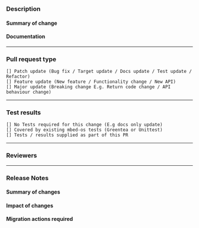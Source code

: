 <!--
For more information on the requirements for pull requests, please see [the contributing guidelines](https://os.mbed.com/docs/mbed-os/latest/contributing/workflow.html).
-->

### Description 
#### Summary of change <!-- Required -->

<!-- Basic information about the change: what the change is for, why do we need it any implications -->

#### Documentation <!-- Optional, but most likely you need it -->

<!-- Details of any document updates required, including links to PR against the docs repository -->

----------------------------------------------------------------------------------------------------------------
### Pull request type <!-- Required -->

<!--
    Required
    Please add only one X to one of the following types. Do not fill multiple types (split the pull request otherwise).
    Please note this is not a GitHub task list, indenting the boxes or changing the format to add a '.' or '*' in front
    of them would change the meaning incorrectly. The only changes to be made are to add a description text under the
    description heading and to add a 'x' to the correct box.
-->
    [] Patch update (Bug fix / Target update / Docs update / Test update / Refactor)
    [] Feature update (New feature / Functionality change / New API)
    [] Major update (Breaking change E.g. Return code change / API behaviour change)

----------------------------------------------------------------------------------------------------------------
### Test results <!-- Required -->

<!--
    Required
    Provide all the information required, listing all the testing performed. For new targets please attach full test results
    for all supported compilers.
-->
    [] No Tests required for this change (E.g docs only update)
    [] Covered by existing mbed-os tests (Greentea or Unittest)
    [] Tests / results supplied as part of this PR
    
    
----------------------------------------------------------------------------------------------------------------
### Reviewers <!-- Optional -->

<!--
    Optional
    Request additional reviewers with @username or @team
-->

----------------------------------------------------------------------------------------------------------------
### Release Notes <!-- Required for features, deprecations, breaking changes and other major PRs -->

<!--
    All 3 sections are compulsory for Major PR types. For Feature PRs only the summary section is required.
    This section is automatically added to release notes. Please fill in each sub-section with sufficient detail for a user.
    For more information, please see [the contributing guidelines](https://os.mbed.com/docs/mbed-os/latest/contributing/workflow.html#pull-request-types). 
-->

#### Summary of changes

#### Impact of changes

#### Migration actions required
